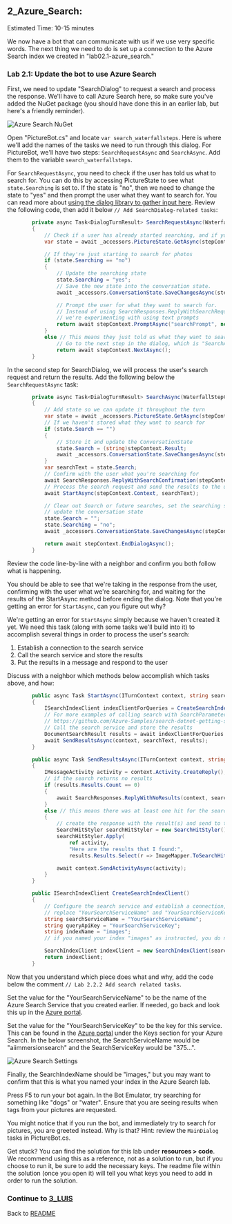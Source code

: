 ## 2_Azure_Search:
Estimated Time: 10-15 minutes

We now have a bot that can communicate with us if we use very specific words. The next thing we need to do is set up a connection to the Azure Search index we created in "lab02.1-azure_search." 

### Lab 2.1: Update the bot to use Azure Search

First, we need to update "SearchDialog" to request a search and process the response. We'll have to call Azure Search here, so make sure you've added the NuGet package (you should have done this in an earlier lab, but here's a friendly reminder).

![Azure Search NuGet](./resources/assets/AzureSearchNuGet.jpg) 

Open "PictureBot.cs" and locate `var search_waterfallsteps`. Here is where we'll add the names of the tasks we need to run through this dialog. For PictureBot, we'll have two steps: `SearchRequestAsync` and `SearchAsync`. Add them to the variable `search_waterfallsteps`.  

For `SearchRequestAsync`, you need to check if the user has told us what to search for. You can do this by accessing PictureState to see what `state.Searching` is set to. If the state is "no", then we need to change the state to "yes" and then prompt the user what they want to search for. You can read more about [using the dialog library to gather input here](https://docs.microsoft.com/en-us/azure/bot-service/bot-builder-prompts?view=azure-bot-service-4.0&tabs=csharp). Review the following code, then add it below `// Add SearchDialog-related tasks`:
```csharp
        private async Task<DialogTurnResult> SearchRequestAsync(WaterfallStepContext stepContext, CancellationToken cancellationToken)
        {
            // Check if a user has already started searching, and if you know what to search for
            var state = await _accessors.PictureState.GetAsync(stepContext.Context);

            // If they're just starting to search for photos
            if (state.Searching == "no")
            {
                // Update the searching state
                state.Searching = "yes";
                // Save the new state into the conversation state.
                await _accessors.ConversationState.SaveChangesAsync(stepContext.Context);

                // Prompt the user for what they want to search for.
                // Instead of using SearchResponses.ReplyWithSearchRequest,
                // we're experimenting with using text prompts
                return await stepContext.PromptAsync("searchPrompt", new PromptOptions { Prompt = MessageFactory.Text("What would you like to search for?") }, cancellationToken);
            }
            else // This means they just told us what they want to search for
                // Go to the next step in the dialog, which is "SearchAsync"
                return await stepContext.NextAsync();
        }
```

In the second step for SearchDialog, we will process the user's search request and return the results. Add the following below the `SearchRequestAsync` task:
```csharp
        private async Task<DialogTurnResult> SearchAsync(WaterfallStepContext stepContext, CancellationToken cancellationToken)
        {
            // Add state so we can update it throughout the turn
            var state = await _accessors.PictureState.GetAsync(stepContext.Context);
            // If we haven't stored what they want to search for
            if (state.Search == "")
            {
                // Store it and update the ConversationState
                state.Search = (string)stepContext.Result;
                await _accessors.ConversationState.SaveChangesAsync(stepContext.Context);
            }
            var searchText = state.Search;
            // Confirm with the user what you're searching for
            await SearchResponses.ReplyWithSearchConfirmation(stepContext.Context, searchText);
            // Process the search request and send the results to the user
            await StartAsync(stepContext.Context, searchText);

            // Clear out Search or future searches, set the searching state to no,
            // update the conversation state
            state.Search = "";
            state.Searching = "no";
            await _accessors.ConversationState.SaveChangesAsync(stepContext.Context);

            return await stepContext.EndDialogAsync();
        }
```
Review the code line-by-line with a neighbor and confirm you both follow what is happening.  

You should be able to see that we're taking in the response from the user, confirming with the user what we're searching for, and waiting for the results of the StartAsync method before ending the dialog. Note that you're getting an error for `StartAsync`, can you figure out why?  

We're getting an error for `StartAsync` simply because we haven't created it yet. We need this task (along with some tasks we'll build into it) to accomplish several things in order to process the user's search:  

1.  Establish a connection to the search service
2.  Call the search service and store the results
3.  Put the results in a message and respond to the user

Discuss with a neighbor which methods below accomplish which tasks above, and how:
```csharp
        public async Task StartAsync(ITurnContext context, string searchText)
        {
            ISearchIndexClient indexClientForQueries = CreateSearchIndexClient();
            // For more examples of calling search with SearchParameters, see
            // https://github.com/Azure-Samples/search-dotnet-getting-started/blob/master/DotNetHowTo/DotNetHowTo/Program.cs.  
            // Call the search service and store the results
            DocumentSearchResult results = await indexClientForQueries.Documents.SearchAsync(searchText);
            await SendResultsAsync(context, searchText, results);
        }

        public async Task SendResultsAsync(ITurnContext context, string searchText, DocumentSearchResult results)
        {
            IMessageActivity activity = context.Activity.CreateReply();
            // if the search returns no results
            if (results.Results.Count == 0)
            {
                await SearchResponses.ReplyWithNoResults(context, searchText);
            }
            else // this means there was at least one hit for the search
            {
                // create the response with the result(s) and send to the user
                SearchHitStyler searchHitStyler = new SearchHitStyler();
                searchHitStyler.Apply(
                    ref activity,
                    "Here are the results that I found:",
                    results.Results.Select(r => ImageMapper.ToSearchHit(r)).ToList().AsReadOnly());

                await context.SendActivityAsync(activity);
            }
        }

        public ISearchIndexClient CreateSearchIndexClient()
        {
            // Configure the search service and establish a connection, call it in StartAsync()
            // replace "YourSearchServiceName" and "YourSearchServiceKey" with your search service values
            string searchServiceName = "YourSearchServiceName";
            string queryApiKey = "YourSearchServiceKey";
            string indexName = "images";
            // if you named your index "images" as instructed, you do not need to change this value

            SearchIndexClient indexClient = new SearchIndexClient(searchServiceName, indexName, new SearchCredentials(queryApiKey));
            return indexClient;
        }
```

Now that you understand which piece does what and why, add the code below the comment `// Lab 2.2.2 Add search related tasks`.  

Set the value for the "YourSearchServiceName" to be the name of the Azure Search Service that you created earlier.  If needed, go back and look this up in the [Azure portal](https://portal.azure.com).  

Set the value for the "YourSearchServiceKey" to be the key for this service.  This can be found in the [Azure portal](https://portal.azure.com) under the Keys section for your Azure Search.  In the below screenshot, the SearchServiceName would be "aiimmersionsearch" and the SearchServiceKey would be "375...".  

![Azure Search Settings](./resources/assets/AzureSearchSettings.jpg) 

Finally, the SearchIndexName should be "images," but you may want to confirm that this is what you named your index in the Azure Search lab.  

Press F5 to run your bot again.  In the Bot Emulator, try searching for something like "dogs" or "water".  Ensure that you are seeing results when tags from your pictures are requested.  

You might notice that if you run the bot, and immediately try to search for pictures, you are greeted instead. Why is that? Hint: review the `MainDialog` tasks in PictureBot.cs.

Get stuck? You can find the solution for this lab under **resources > code**. We recommend using this as a reference, not as a solution to run, but if you choose to run it, be sure to add the necessary keys. The readme file within the solution (once you open it) will tell you what keys you need to add in order to run the solution.   

### Continue to [3_LUIS](./3_LUIS.md)  
Back to [README](./0_README.md)

